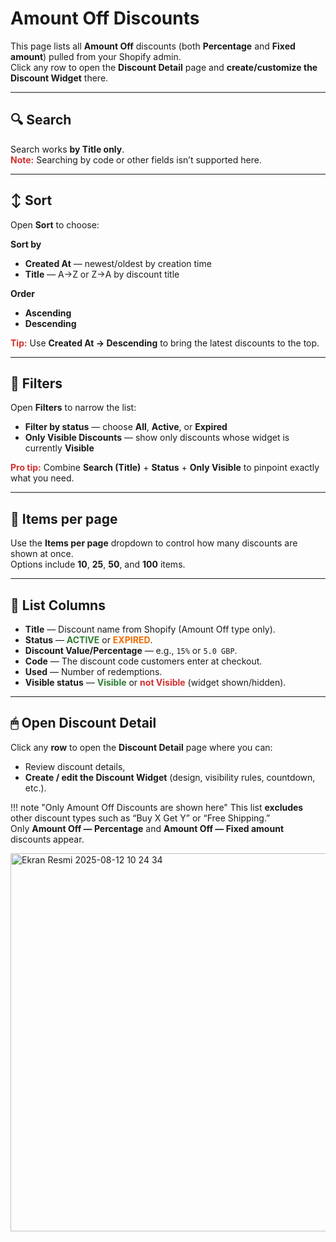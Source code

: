 # Amount Off Discounts

This page lists all **Amount Off** discounts (both **Percentage** and **Fixed amount**) pulled from your Shopify admin.  
Click any row to open the **Discount Detail** page and **create/customize the Discount Widget** there.

---

## 🔍 Search
Search works **by Title only**.  
<span style="color:#d32f2f;"><strong>Note:</strong></span> Searching by code or other fields isn’t supported here.

---

## ↕ Sort
Open **Sort** to choose:

**Sort by**
- **Created At** — newest/oldest by creation time
- **Title** — A→Z or Z→A by discount title

**Order**
- **Ascending**
- **Descending**

<span style="color:#d32f2f;"><strong>Tip:</strong></span> Use **Created At → Descending** to bring the latest discounts to the top.

---

## 🎯 Filters
Open **Filters** to narrow the list:

- **Filter by status** — choose **All**, **Active**, or **Expired**  
- **Only Visible Discounts** — show only discounts whose widget is currently **Visible**

<span style="color:#d32f2f;"><strong>Pro tip:</strong></span> Combine **Search (Title)** + **Status** + **Only Visible** to pinpoint exactly what you need.

---

## 📄 Items per page
Use the **Items per page** dropdown to control how many discounts are shown at once.  
Options include **10**, **25**, **50**, and **100** items.

---

## 📜 List Columns
- **Title** — Discount name from Shopify (Amount Off type only).  
- **Status** — <span style="color:#2e7d32;"><strong>ACTIVE</strong></span> or <span style="color:#ef6c00;"><strong>EXPIRED</strong></span>.  
- **Discount Value/Percentage** — e.g., `15%` or `5.0 GBP`.  
- **Code** — The discount code customers enter at checkout.  
- **Used** — Number of redemptions.  
- **Visible status** — <span style="color:#2e7d32;"><strong>Visible</strong></span> or <span style="color:#d32f2f;"><strong>not Visible</strong></span> (widget shown/hidden).

---

## 🖱 Open Discount Detail
Click any **row** to open the **Discount Detail** page where you can:
- Review discount details,
- **Create / edit the Discount Widget** (design, visibility rules, countdown, etc.).

!!! note "Only Amount Off Discounts are shown here"
    This list **excludes** other discount types such as “Buy X Get Y” or “Free Shipping.”  
    Only **Amount Off — Percentage** and **Amount Off — Fixed amount** discounts appear.

<img width="1230" height="605" alt="Ekran Resmi 2025-08-12 10 24 34" src="https://github.com/user-attachments/assets/d8456f2b-42ad-4873-9a80-f9b1a350f7d2" />
